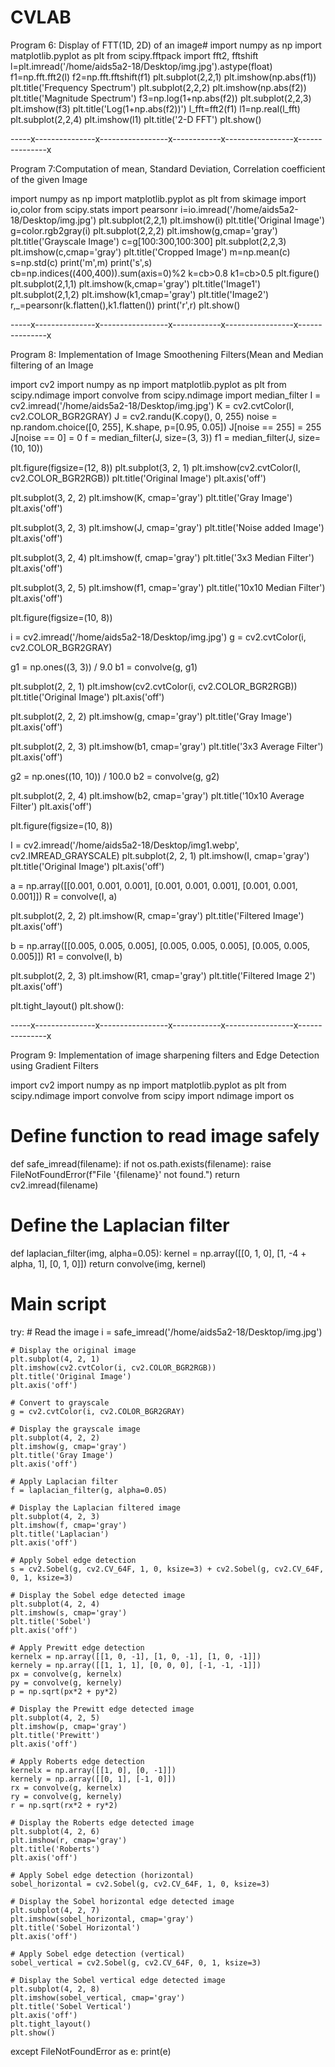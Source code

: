 # CVLAB

Program 6: Display of FTT(1D, 2D) of an image#
import numpy as np
import matplotlib.pyplot as plt
from scipy.fftpack import fft2, fftshift
l=plt.imread('/home/aids5a2-18/Desktop/img.jpg').astype(float)
f1=np.fft.fft2(l)
f2=np.fft.fftshift(f1)
plt.subplot(2,2,1)
plt.imshow(np.abs(f1))
plt.title('Frequency Spectrum')
plt.subplot(2,2,2)
plt.imshow(np.abs(f2))
plt.title('Magnitude Spectrum')
f3=np.log(1+np.abs(f2))
plt.subplot(2,2,3)
plt.imshow(f3)
plt.title('Log(1+np.abs(f2))')
l_fft=fft2(f1)
l1=np.real(l_fft)
plt.subplot(2,2,4)
plt.imshow(l1)
plt.title('2-D FFT')
plt.show()                                           

-----x---------------x-----------------x------------x-----------------x---------------x

Program 7:Computation of mean, Standard Deviation, Correlation coefficient of the given Image

import numpy as np
import matplotlib.pyplot as plt
from skimage import io,color
from scipy.stats import pearsonr
i=io.imread('/home/aids5a2-18/Desktop/img.jpg')
plt.subplot(2,2,1)
plt.imshow(i)
plt.title('Original Image')
g=color.rgb2gray(i)
plt.subplot(2,2,2)
plt.imshow(g,cmap='gray')
plt.title('Grayscale Image')
c=g[100:300,100:300]
plt.subplot(2,2,3)
plt.imshow(c,cmap='gray')
plt.title('Cropped Image')
m=np.mean(c)
s=np.std(c)
print('m',m)
print('s',s)
cb=np.indices((400,400)).sum(axis=0)%2
k=cb>0.8
k1=cb>0.5
plt.figure()
plt.subplot(2,1,1)
plt.imshow(k,cmap='gray')
plt.title('Image1')
plt.subplot(2,1,2)
plt.imshow(k1,cmap='gray')
plt.title('Image2')
r,_=pearsonr(k.flatten(),k1.flatten())
print('r',r)
plt.show()
  
-----x---------------x-----------------x------------x-----------------x---------------x

Program 8: Implementation of Image Smoothening Filters(Mean and Median filtering of an Image

import cv2
import numpy as np
import matplotlib.pyplot as plt
from scipy.ndimage import convolve
from scipy.ndimage import median_filter
I = cv2.imread('/home/aids5a2-18/Desktop/img.jpg')
K = cv2.cvtColor(I, cv2.COLOR_BGR2GRAY)
J = cv2.randu(K.copy(), 0, 255)
noise = np.random.choice([0, 255], K.shape, p=[0.95, 0.05])
J[noise == 255] = 255
J[noise == 0] = 0
f = median_filter(J, size=(3, 3))
f1 = median_filter(J, size=(10, 10))

plt.figure(figsize=(12, 8))
plt.subplot(3, 2, 1)
plt.imshow(cv2.cvtColor(I, cv2.COLOR_BGR2RGB))
plt.title('Original Image')
plt.axis('off')

plt.subplot(3, 2, 2)
plt.imshow(K, cmap='gray')
plt.title('Gray Image')
plt.axis('off')

plt.subplot(3, 2, 3)
plt.imshow(J, cmap='gray')
plt.title('Noise added Image')
plt.axis('off')

plt.subplot(3, 2, 4)
plt.imshow(f, cmap='gray')
plt.title('3x3 Median Filter')
plt.axis('off')

plt.subplot(3, 2, 5)
plt.imshow(f1, cmap='gray')
plt.title('10x10 Median Filter')
plt.axis('off')

plt.figure(figsize=(10, 8))

i = cv2.imread('/home/aids5a2-18/Desktop/img.jpg')
g = cv2.cvtColor(i, cv2.COLOR_BGR2GRAY)

g1 = np.ones((3, 3)) / 9.0
b1 = convolve(g, g1)

plt.subplot(2, 2, 1)
plt.imshow(cv2.cvtColor(i, cv2.COLOR_BGR2RGB))
plt.title('Original Image')
plt.axis('off')

plt.subplot(2, 2, 2)
plt.imshow(g, cmap='gray')
plt.title('Gray Image')
plt.axis('off')

plt.subplot(2, 2, 3)
plt.imshow(b1, cmap='gray')
plt.title('3x3 Average Filter')
plt.axis('off')

g2 = np.ones((10, 10)) / 100.0
b2 = convolve(g, g2)

plt.subplot(2, 2, 4)
plt.imshow(b2, cmap='gray')
plt.title('10x10 Average Filter')
plt.axis('off')

plt.figure(figsize=(10, 8))

I = cv2.imread('/home/aids5a2-18/Desktop/img1.webp', cv2.IMREAD_GRAYSCALE)
plt.subplot(2, 2, 1)
plt.imshow(I, cmap='gray')
plt.title('Original Image')
plt.axis('off')

a = np.array([[0.001, 0.001, 0.001], [0.001, 0.001, 0.001], [0.001, 0.001, 0.001]])
R = convolve(I, a)

plt.subplot(2, 2, 2)
plt.imshow(R, cmap='gray')
plt.title('Filtered Image')
plt.axis('off')

b = np.array([[0.005, 0.005, 0.005], [0.005, 0.005, 0.005], [0.005, 0.005, 0.005]])
R1 = convolve(I, b)

plt.subplot(2, 2, 3)
plt.imshow(R1, cmap='gray')
plt.title('Filtered Image 2')
plt.axis('off')

plt.tight_layout()
plt.show(): 
 
-----x---------------x-----------------x------------x-----------------x---------------x

Program 9: Implementation of image sharpening filters and Edge Detection using Gradient Filters

import cv2
import numpy as np
import matplotlib.pyplot as plt
from scipy.ndimage import convolve
from scipy import ndimage
import os

# Define function to read image safely
def safe_imread(filename):
    if not os.path.exists(filename):
        raise FileNotFoundError(f"File '{filename}' not found.")
    return cv2.imread(filename)

# Define the Laplacian filter
def laplacian_filter(img, alpha=0.05):
    kernel = np.array([[0, 1, 0], [1, -4 + alpha, 1], [0, 1, 0]])
    return convolve(img, kernel)

# Main script
try:
    # Read the image
    i = safe_imread('/home/aids5a2-18/Desktop/img.jpg')
    
    # Display the original image
    plt.subplot(4, 2, 1)
    plt.imshow(cv2.cvtColor(i, cv2.COLOR_BGR2RGB))
    plt.title('Original Image')
    plt.axis('off')

    # Convert to grayscale
    g = cv2.cvtColor(i, cv2.COLOR_BGR2GRAY)
    
    # Display the grayscale image
    plt.subplot(4, 2, 2)
    plt.imshow(g, cmap='gray')
    plt.title('Gray Image')
    plt.axis('off')

    # Apply Laplacian filter
    f = laplacian_filter(g, alpha=0.05)
    
    # Display the Laplacian filtered image
    plt.subplot(4, 2, 3)
    plt.imshow(f, cmap='gray')
    plt.title('Laplacian')
    plt.axis('off')

    # Apply Sobel edge detection
    s = cv2.Sobel(g, cv2.CV_64F, 1, 0, ksize=3) + cv2.Sobel(g, cv2.CV_64F, 0, 1, ksize=3)
    
    # Display the Sobel edge detected image
    plt.subplot(4, 2, 4)
    plt.imshow(s, cmap='gray')
    plt.title('Sobel')
    plt.axis('off')

    # Apply Prewitt edge detection
    kernelx = np.array([[1, 0, -1], [1, 0, -1], [1, 0, -1]])
    kernely = np.array([[1, 1, 1], [0, 0, 0], [-1, -1, -1]])
    px = convolve(g, kernelx)
    py = convolve(g, kernely)
    p = np.sqrt(px*2 + py*2)
    
    # Display the Prewitt edge detected image
    plt.subplot(4, 2, 5)
    plt.imshow(p, cmap='gray')
    plt.title('Prewitt')
    plt.axis('off')

    # Apply Roberts edge detection
    kernelx = np.array([[1, 0], [0, -1]])
    kernely = np.array([[0, 1], [-1, 0]])
    rx = convolve(g, kernelx)
    ry = convolve(g, kernely)
    r = np.sqrt(rx*2 + ry*2)
    
    # Display the Roberts edge detected image
    plt.subplot(4, 2, 6)
    plt.imshow(r, cmap='gray')
    plt.title('Roberts')
    plt.axis('off')

    # Apply Sobel edge detection (horizontal)
    sobel_horizontal = cv2.Sobel(g, cv2.CV_64F, 1, 0, ksize=3)
    
    # Display the Sobel horizontal edge detected image
    plt.subplot(4, 2, 7)
    plt.imshow(sobel_horizontal, cmap='gray')
    plt.title('Sobel Horizontal')
    plt.axis('off')

    # Apply Sobel edge detection (vertical)
    sobel_vertical = cv2.Sobel(g, cv2.CV_64F, 0, 1, ksize=3)
    
    # Display the Sobel vertical edge detected image
    plt.subplot(4, 2, 8)
    plt.imshow(sobel_vertical, cmap='gray')
    plt.title('Sobel Vertical')
    plt.axis('off')
    plt.tight_layout()
    plt.show()
except FileNotFoundError as e:
    print(e)

 






